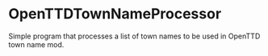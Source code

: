 # OpenTTDTownNameProcessor
Simple program that processes a list of town names to be used in OpenTTD town name mod.

